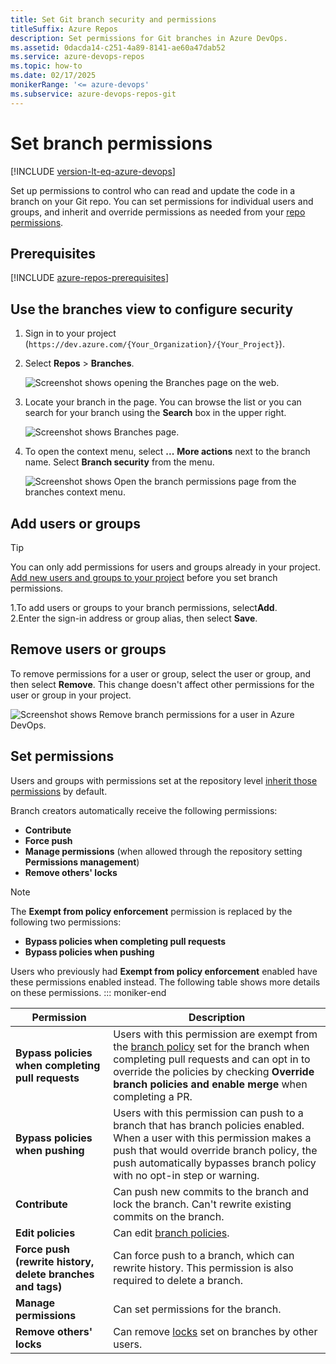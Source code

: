 ```yaml
---
title: Set Git branch security and permissions
titleSuffix: Azure Repos
description: Set permissions for Git branches in Azure DevOps.
ms.assetid: 0dacda14-c251-4a89-8141-ae60a47dab52
ms.service: azure-devops-repos
ms.topic: how-to
ms.date: 02/17/2025
monikerRange: '<= azure-devops'
ms.subservice: azure-devops-repos-git
---
```


# Set branch permissions

[!INCLUDE [version-lt-eq-azure-devops](../../includes/version-lt-eq-azure-devops.md)]

Set up permissions to control who can read and update the code in a branch on your Git repo.
You can set permissions for individual users and groups, and inherit and override permissions as needed from your [repo permissions](set-git-repository-permissions.md#git-repository).

## Prerequisites

[!INCLUDE [azure-repos-prerequisites](includes/azure-repos-prerequisites.md)]

## Use the branches view to configure security

1. Sign in to your project (```https://dev.azure.com/{Your_Organization}/{Your_Project}```).
2. Select **Repos** > **Branches**.

   ![Screenshot shows opening the Branches page on the web.](media/branches/branches_nav-new-nav.png)

3. Locate your branch in the page. You can browse the list or you can search for your branch using the **Search** box in the upper right.

   ![Screenshot shows Branches page.](media/branches/branches-page.png)

4. To open the context menu, select **...** **More actions** next to the branch name. Select **Branch security** from the menu.

   ![Screenshot shows Open the branch permissions page from the branches context menu.](media/branches/branches_context_menu_permissions.png)

## Add users or groups

> [!TIP]    
> You can only add permissions for users and groups already in your project. [Add new users and groups to your project](../../organizations/security/add-users-team-project.md) before you set branch permissions. 

1.To add users or groups to your branch permissions, select**Add**.  
2.Enter the sign-in address or group alias, then select **Save**.

## Remove users or groups

To remove permissions for a user or group, select the user or group, and then select **Remove**. This change doesn't affect other permissions for the user or group in your project.    

![Screenshot shows Remove branch permissions for a user in Azure DevOps.](media/branches/remove_permissions.png)
 
## Set permissions 

Users and groups with permissions set at the repository level [inherit those permissions](../../organizations/security/about-permissions.md#permission-inheritance) by default.

Branch creators automatically receive the following permissions:

- **Contribute**
- **Force push**
- **Manage permissions** (when allowed through the repository setting **Permissions management**)
- **Remove others' locks**

> [!NOTE]
> The **Exempt from policy enforcement** permission is replaced by the following two permissions:
>
> - **Bypass policies when completing pull requests**
> - **Bypass policies when pushing**
>
> Users who previously had **Exempt from policy enforcement** enabled have these permissions enabled instead. The following table shows more details on these permissions.
::: moniker-end

| **Permission** | **Description** |
|----------------|-----------------|
| **Bypass policies when completing pull requests** | Users with this permission are exempt from the [branch policy](branch-policies.md) set for the branch when completing pull requests and can opt in to override the policies by checking **Override branch policies and enable merge** when completing a PR. |
| **Bypass policies when pushing** | Users with this permission can push to a branch that has branch policies enabled. When a user with this permission makes a push that would override branch policy, the push automatically bypasses branch policy with no opt-in step or warning. |
| **Contribute** | Can push new commits to the branch and lock the branch. Can't rewrite existing commits on the branch. |
| **Edit policies** | Can edit [branch policies](branch-policies.md). |
| **Force push (rewrite history, delete branches and tags)** | Can force push to a branch, which can rewrite history. This permission is also required to delete a branch. |
| **Manage permissions** | Can set permissions for the branch. |
| **Remove others' locks** | Can remove [locks](lock-branches.md) set on branches by other users. |

